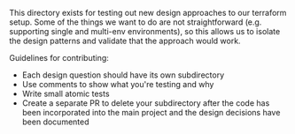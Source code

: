 This directory exists for testing out new design approaches to our terraform setup.  Some of the things we want to do are not straightforward (e.g. supporting single and multi-env environments), so this allows us to isolate the design patterns and validate that the approach would work.

Guidelines for contributing:
- Each design question should have its own subdirectory
- Use comments to show what you're testing and why
- Write small atomic tests
- Create a separate PR to delete your subdirectory after the code has been incorporated into the main project and the design decisions have been documented